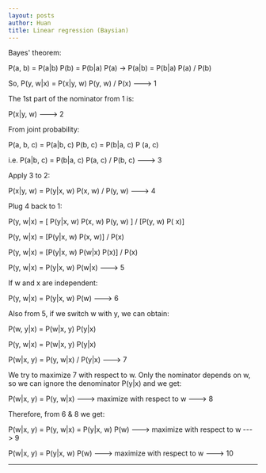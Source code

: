 ```yaml
---
layout: posts
author: Huan
title: Linear regression (Baysian)
---
```


Bayes' theorem:

P(a, b) = P(a|b) P(b) = P(b|a) P(a) -> P(a|b) = P(b|a) P(a) / P(b)

So, P(y, w|x) = P(x|y, w) P(y, w) / P(x) ---> 1

The 1st part of the nominator from 1 is:

P(x|y, w) ---> 2

From joint probability:

P(a, b, c) = P(a|b, c) P(b, c) = P(b|a, c) P (a, c)

i.e. P(a|b, c) = P(b|a, c) P(a, c) / P(b, c) ---> 3

Apply 3 to 2:

P(x|y, w) = P(y|x, w) P(x, w) / P(y, w) ---> 4

Plug 4 back to 1:

P(y, w|x) = [ P(y|x, w) P(x, w) P(y, w) ] / [P(y, w) P( x)]

P(y, w|x) = [P(y|x, w) P(x, w)] / P(x)

P(y, w|x) = [P(y|x, w) P(w|x) P(x)] / P(x)

P(y, w|x) = P(y|x, w) P(w|x) ---> 5

If w and x are independent:

P(y, w|x) = P(y|x, w) P(w) ---> 6

Also from 5, if we switch w with y, we can obtain:

P(w, y|x) = P(w|x, y) P(y|x)

P(y, w|x) = P(w|x, y) P(y|x)

P(w|x, y) = P(y, w|x) / P(y|x) ---> 7

We try to maximize 7 with respect to w. Only the nominator depends on w, so we
can ignore the denominator P(y|x) and we get:

P(w|x, y) = P(y, w|x) ---> maximize with respect to w ---> 8

Therefore, from 6 & 8 we get:

P(w|x, y) = P(y, w|x) = P(y|x, w) P(w) ---> maximize with respect to w ---> 9

P(w|x, y) = P(y|x, w) P(w) ---> maximize with respect to w ---> 10

---

<br>
